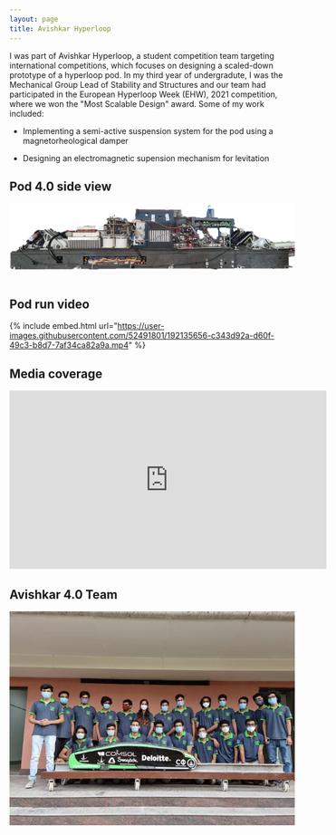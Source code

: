 ```yaml
---
layout: page
title: Avishkar Hyperloop
---
```


I was part of Avishkar Hyperloop, a student competition team targeting international competitions, which focuses on
designing a scaled-down prototype of a hyperloop pod. In my third year of undergradute, I was the Mechanical Group Lead of Stability and Structures and our team had participated in the European Hyperloop Week (EHW), 2021 competition, where we won the "Most Scalable Design" award. Some of my work included:

- Implementing a semi-active suspension system for the pod using a magnetorheological damper

- Designing an electromagnetic supension mechanism for levitation 



## Pod 4.0 side view

![IPM2_photo](/assets/pod_pic.png) <br /> <br />
<!-- ![mapping_photo](/assets/top_map_2.png) <br /> <br /> -->

## Pod run video

{% include embed.html url="https://user-images.githubusercontent.com/52491801/192135656-c343d92a-d60f-49c3-b8d7-7af34ca82a9a.mp4" %}

## Media coverage

<p align = "center">
<iframe width="560" height="315" src="https://www.youtube.com/embed/jOQQWTGO518" title="YouTube video player" frameborder="0" allow="accelerometer; autoplay; clipboard-write; encrypted-media; gyroscope; picture-in-picture" allowfullscreen></iframe>
</p>

## Avishkar 4.0 Team

![IPM1_photo](/assets/team_pic.png) 
<!-- <br /> <br /> -->




